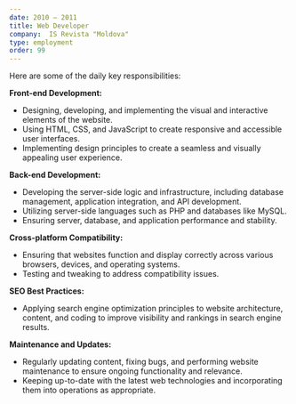 ```yaml
---
date: 2010 — 2011
title: Web Developer
company:  IS Revista "Moldova"
type: employment
order: 99
---
```


 Here are some of the daily key responsibilities:

**Front-end Development:**

*   Designing, developing, and implementing the visual and interactive elements of the website.
*   Using HTML, CSS, and JavaScript to create responsive and accessible user interfaces.
*   Implementing design principles to create a seamless and visually appealing user experience.

**Back-end Development:**

*   Developing the server-side logic and infrastructure, including database management, application integration, and API development.
*   Utilizing server-side languages such as PHP and databases like MySQL.
*   Ensuring server, database, and application performance and stability.

**Cross-platform Compatibility:**

*   Ensuring that websites function and display correctly across various browsers, devices, and operating systems.
*   Testing and tweaking to address compatibility issues.

**SEO Best Practices:**

*   Applying search engine optimization principles to website architecture, content, and coding to improve visibility and rankings in search engine results.


**Maintenance and Updates:**

*   Regularly updating content, fixing bugs, and performing website maintenance to ensure ongoing functionality and relevance.
*   Keeping up-to-date with the latest web technologies and incorporating them into operations as appropriate.
